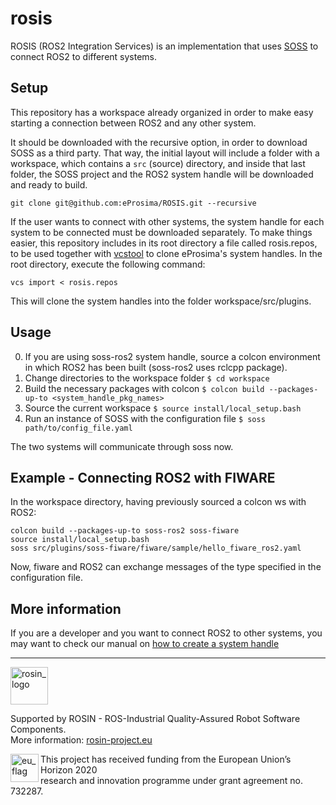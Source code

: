 # rosis

ROSIS (ROS2 Integration Services) is an implementation that uses [SOSS][soss] to connect ROS2 to different systems.

## Setup

This repository has a workspace already organized in order to make easy starting a connection between ROS2 and any other system.

It should be downloaded with the recursive option, in order to download SOSS as a third party. That way, the initial layout will include a folder with a workspace, which contains a `src` (source) directory, and inside that last folder, the SOSS project and the ROS2 system handle will be downloaded and ready to build.

```
git clone git@github.com:eProsima/ROSIS.git --recursive 
```

If the user wants to connect with other systems, the system handle for each system to be connected must be downloaded separately. To make things easier, this repository includes in its root directory a file called rosis.repos, to be used together with [vcstool](https://github.com/dirk-thomas/vcstool) to clone eProsima's system handles. In the root directory, execute the following command:

```
vcs import < rosis.repos
```

This will clone the system handles into the folder workspace/src/plugins.

## Usage

0. If you are using soss-ros2 system handle, source a colcon environment in which ROS2 has been built (soss-ros2 uses rclcpp package).
1. Change directories to the workspace folder `$ cd workspace`
1. Build the necessary packages with colcon `$ colcon build --packages-up-to <system_handle_pkg_names>`
1. Source the current workspace `$ source install/local_setup.bash`
1. Run an instance of SOSS with the configuration file `$ soss path/to/config_file.yaml`

The two systems will communicate through soss now.

## Example - Connecting ROS2 with FIWARE

In the workspace directory, having previously sourced a colcon ws with ROS2:
```
colcon build --packages-up-to soss-ros2 soss-fiware
source install/local_setup.bash
soss src/plugins/soss-fiware/fiware/sample/hello_fiware_ros2.yaml
```
Now, fiware and ROS2 can exchange messages of the type specified in the configuration file.

## More information

If you are a developer and you want to connect ROS2 to other systems, you may want to check our manual on [how to create a system handle](docs/CreatingSH.md)

---

<!-- 
    ROSIN acknowledgement from the ROSIN press kit
    @ https://github.com/rosin-project/press_kit
-->

<a href="http://rosin-project.eu">
  <img src="http://rosin-project.eu/wp-content/uploads/rosin_ack_logo_wide.png" 
       alt="rosin_logo" height="60" >
</a>

Supported by ROSIN - ROS-Industrial Quality-Assured Robot Software Components.  
More information: <a href="http://rosin-project.eu">rosin-project.eu</a>

<img src="http://rosin-project.eu/wp-content/uploads/rosin_eu_flag.jpg" 
     alt="eu_flag" height="45" align="left" >  

This project has received funding from the European Union’s Horizon 2020  
research and innovation programme under grant agreement no. 732287. 

 [soss]: https://github.com/osrf/soss_v2
 [fiware]: https://www.fiware.org/
